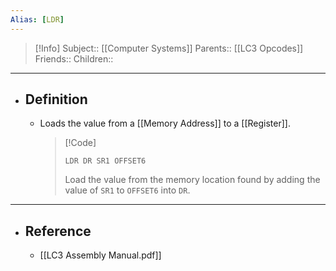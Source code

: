 ```yaml
---
Alias: [LDR]
---
```

> [!Info]
> Subject:: [[Computer Systems]]
> Parents:: [[LC3 Opcodes]]
> Friends:: 
> Children:: 
---
- ## Definition
	- Loads the value from a [[Memory Address]] to a [[Register]].
	  > [!Code]
	  > ```
	  > LDR DR SR1 OFFSET6
	  > ```
	  > 
	  >  Load the value from the memory location found by adding the value of `SR1` to `OFFSET6` into `DR`.
---
- ## Reference
	- [[LC3 Assembly Manual.pdf]]